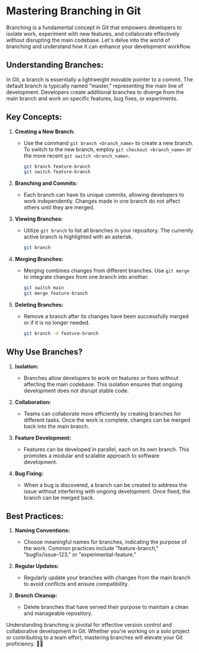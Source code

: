 # Mastering Branching in Git

Branching is a fundamental concept in Git that empowers developers to isolate work, experiment with new features, and collaborate effectively without disrupting the main codebase. Let's delve into the world of branching and understand how it can enhance your development workflow.

## **Understanding Branches:**

In Git, a branch is essentially a lightweight movable pointer to a commit. The default branch is typically named "master," representing the main line of development. Developers create additional branches to diverge from the main branch and work on specific features, bug fixes, or experiments.

## **Key Concepts:**

1. **Creating a New Branch:**
   - Use the command `git branch <branch_name>` to create a new branch. To switch to the new branch, employ `git checkout <branch_name>` or the more recent `git switch <branch_name>`.

     ```bash
     git branch feature-branch
     git switch feature-branch
     ```

2. **Branching and Commits:**
   - Each branch can have its unique commits, allowing developers to work independently. Changes made in one branch do not affect others until they are merged.

3. **Viewing Branches:**
   - Utilize `git branch` to list all branches in your repository. The currently active branch is highlighted with an asterisk.

     ```bash
     git branch
     ```

4. **Merging Branches:**
   - Merging combines changes from different branches. Use `git merge` to integrate changes from one branch into another.

     ```bash
     git switch main
     git merge feature-branch
     ```

5. **Deleting Branches:**
   - Remove a branch after its changes have been successfully merged or if it is no longer needed.

     ```bash
     git branch -d feature-branch
     ```

## **Why Use Branches?**

1. **Isolation:**
   - Branches allow developers to work on features or fixes without affecting the main codebase. This isolation ensures that ongoing development does not disrupt stable code.

2. **Collaboration:**
   - Teams can collaborate more efficiently by creating branches for different tasks. Once the work is complete, changes can be merged back into the main branch.

3. **Feature Development:**
   - Features can be developed in parallel, each on its own branch. This promotes a modular and scalable approach to software development.

4. **Bug Fixing:**
   - When a bug is discovered, a branch can be created to address the issue without interfering with ongoing development. Once fixed, the branch can be merged back.

## **Best Practices:**

1. **Naming Conventions:**
   - Choose meaningful names for branches, indicating the purpose of the work. Common practices include "feature-branch," "bugfix/issue-123," or "experimental-feature."

2. **Regular Updates:**
   - Regularly update your branches with changes from the main branch to avoid conflicts and ensure compatibility.

3. **Branch Cleanup:**
   - Delete branches that have served their purpose to maintain a clean and manageable repository.

Understanding branching is pivotal for effective version control and collaborative development in Git. Whether you're working on a solo project or contributing to a team effort, mastering branches will elevate your Git proficiency. 🌿🚀
